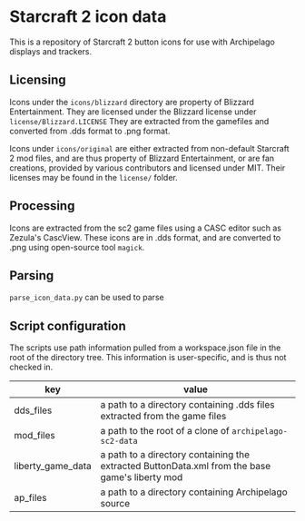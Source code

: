 # Starcraft 2 icon data
This is a repository of Starcraft 2 button icons for use with Archipelago displays and trackers.

## Licensing
Icons under the `icons/blizzard` directory are property of Blizzard Entertainment. They are licensed under the Blizzard license under `license/Blizzard.LICENSE` They are extracted from the gamefiles and converted from .dds format to .png format.

Icons under `icons/original` are either extracted from non-default Starcraft 2 mod files, and are thus property of Blizzard Entertainment, or are fan creations, provided by various contributors and licensed under MIT. Their licenses may be found in the `license/` folder.

## Processing
Icons are extracted from the sc2 game files using a CASC editor such as Zezula's CascView. These icons are in .dds format, and are converted to .png using open-source tool `magick`.

## Parsing
`parse_icon_data.py` can be used to parse

## Script configuration
The scripts use path information pulled from a workspace.json file in the root of the directory tree. This information is user-specific, and is thus not checked in.

| key                 | value        |
| ------------------- | ------------ |
| dds_files           | a path to a directory containing .dds files extracted from the game files |
| mod_files           | a path to the root of a clone of `archipelago-sc2-data` |
| liberty_game_data   | a path to a directory containing the extracted ButtonData.xml from the base game's liberty mod |
| ap_files            | a path to a directory containing Archipelago source |
